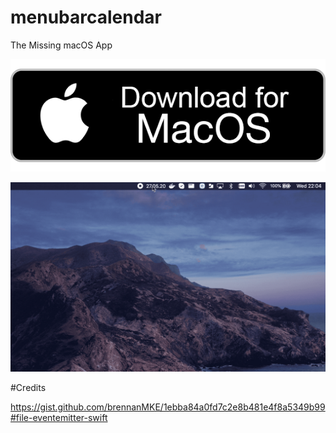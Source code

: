 # menubarcalendar
The Missing macOS App 

[![button](mac-download-button.png)](https://github.com/ziosa/menubarcalendar/raw/master/release/menubarcalendar-1.0.dmg)

![](menubarcalendar.gif)


#Credits

https://gist.github.com/brennanMKE/1ebba84a0fd7c2e8b481e4f8a5349b99#file-eventemitter-swift


